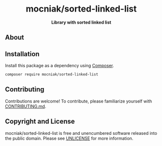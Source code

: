 <h1 align="center">mocniak/sorted-linked-list</h1>

<p align="center">
    <strong>Library with sorted linked list</strong>
</p>

<!--
TODO: Make sure the following URLs are correct and working for your project.
      Then, remove these comments to display the badges, giving users a quick
      overview of your package.

<p align="center">
    <a href="https://github.com/mocniak/sorted-link-list"><img src="https://img.shields.io/badge/source-mocniak/sorted--linked--list-blue.svg?style=flat-square" alt="Source Code"></a>
    <a href="https://packagist.org/packages/mocniak/sorted-linked-list"><img src="https://img.shields.io/packagist/v/mocniak/sorted-linked-list.svg?style=flat-square&label=release" alt="Download Package"></a>
    <a href="https://php.net"><img src="https://img.shields.io/packagist/php-v/mocniak/sorted-linked-list.svg?style=flat-square&colorB=%238892BF" alt="PHP Programming Language"></a>
    <a href="https://github.com/mocniak/sorted-link-list/blob/main/LICENSE"><img src="https://img.shields.io/packagist/l/mocniak/sorted-linked-list.svg?style=flat-square&colorB=darkcyan" alt="Read License"></a>
    <a href="https://github.com/mocniak/sorted-link-list/actions/workflows/continuous-integration.yml"><img src="https://img.shields.io/github/actions/workflow/status/mocniak/sorted-link-list/continuous-integration.yml?branch=main&style=flat-square&logo=github" alt="Build Status"></a>
    <a href="https://codecov.io/gh/mocniak/sorted-link-list"><img src="https://img.shields.io/codecov/c/gh/mocniak/sorted-link-list?label=codecov&logo=codecov&style=flat-square" alt="Codecov Code Coverage"></a>
    <a href="https://shepherd.dev/github/mocniak/sorted-link-list"><img src="https://img.shields.io/endpoint?style=flat-square&url=https%3A%2F%2Fshepherd.dev%2Fgithub%2Fmocniak%2Fsorted-link-list%2Fcoverage" alt="Psalm Type Coverage"></a>
</p>
-->


## About

<!--
TODO: Use this space to provide more details about your package. Try to be
      concise. This is the introduction to your package. Let others know what
      your package does and how it can help them build applications.
-->




## Installation

Install this package as a dependency using [Composer](https://getcomposer.org).

``` bash
composer require mocniak/sorted-linked-list
```

<!--
## Usage

Provide a brief description or short example of how to use this library.
If you need to provide more detailed examples, use the `docs/` directory
and provide a link here to the documentation.

``` php
use Mocniak\SortedLinkedList\Example;

$example = new Example();
echo $example->greet('fellow human');
```
-->


## Contributing

Contributions are welcome! To contribute, please familiarize yourself with
[CONTRIBUTING.md](CONTRIBUTING.md).







## Copyright and License

mocniak/sorted-linked-list is free and unencumbered software released into the
public domain. Please see [UNLICENSE](UNLICENSE) for more information.


